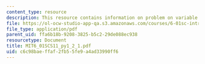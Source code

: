 ```yaml
---
content_type: resource
description: This resource contains information on problem on variable binding.
file: https://ol-ocw-studio-app-qa.s3.amazonaws.com/courses/6-01sc-introduction-to-electrical-engineering-and-computer-science-i-spring-2011/c6c98baeffaf2fb55fe9a4ad33990ff6_MIT6_01SCS11_py1_2_1.pdf
file_type: application/pdf
parent_uid: ffa6b18b-9208-3825-b5c2-29de088ec938
resourcetype: Document
title: MIT6_01SCS11_py1_2_1.pdf
uid: c6c98bae-ffaf-2fb5-5fe9-a4ad33990ff6
---
```

